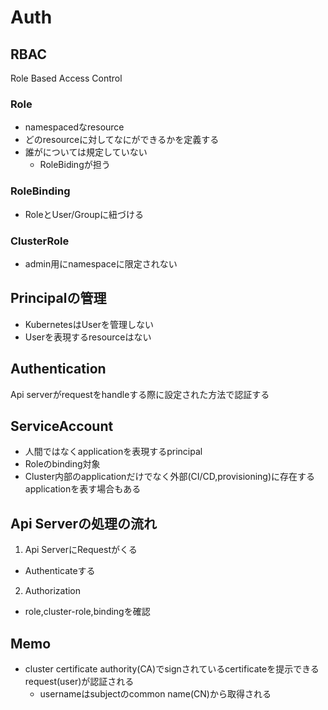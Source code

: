 # Auth

## RBAC

Role Based Access Control

### Role

* namespacedなresource
* どのresourceに対してなにができるかを定義する
* 誰がについては規定していない
  * RoleBidingが担う

### RoleBinding

* RoleとUser/Groupに紐づける

### ClusterRole

* admin用にnamespaceに限定されない


## Principalの管理

* KubernetesはUserを管理しない
* Userを表現するresourceはない

## Authentication

Api serverがrequestをhandleする際に設定された方法で認証する

## ServiceAccount

* 人間ではなくapplicationを表現するprincipal
* Roleのbinding対象
* Cluster内部のapplicationだけでなく外部(CI/CD,provisioning)に存在するapplicationを表す場合もある

## Api Serverの処理の流れ

1. Api ServerにRequestがくる
  * Authenticateする
2. Authorization
  * role,cluster-role,bindingを確認


## Memo

* cluster certificate authority(CA)でsignされているcertificateを提示できるrequest(user)が認証される
  * usernameはsubjectのcommon name(CN)から取得される
